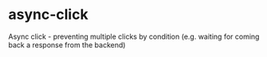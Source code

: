 # async-click
Async click - preventing multiple clicks by condition (e.g. waiting for coming back a response from the backend)
